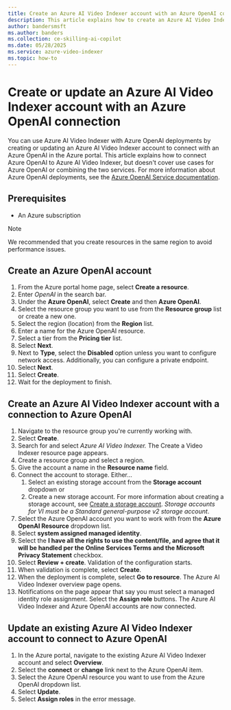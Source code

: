 ```yaml
---
title: Create an Azure AI Video Indexer account with an Azure OpenAI connection
description: This article explains how to create an Azure AI Video Indexer account with an Azure OpenAI connection.
author: bandersmsft
ms.author: banders
ms.collection: ce-skilling-ai-copilot
ms.date: 05/28/2025
ms.service: azure-video-indexer
ms.topic: how-to
---
```


# Create or update an Azure AI Video Indexer account with an Azure OpenAI connection

You can use Azure AI Video Indexer with Azure OpenAI deployments by creating or updating an Azure AI Video Indexer account to connect with an Azure OpenAI in the Azure portal. This article explains how to connect Azure OpenAI to Azure AI Video Indexer, but doesn't cover use cases for Azure OpenAI or combining the two services. For more information about Azure OpenAI deployments, see the [Azure OpenAI Service documentation](/azure/ai-services/openai/).

## Prerequisites

- An Azure subscription

> [!NOTE]
> We recommended that you create resources in the same region to avoid performance issues.

## Create an Azure OpenAI account

1. From the Azure portal home page, select **Create a resource**.
1. Enter *OpenAI* in the search bar.
1. Under the **Azure OpenAI**, select **Create** and then **Azure OpenAI**.
1. Select the resource group you want to use from the **Resource group** list or create a new one.
1. Select the region (location) from the **Region** list.
1. Enter a name for the Azure OpenAI resource.
1. Select a tier from the **Pricing tier** list.
1. Select **Next**.
1. Next to **Type**, select the **Disabled** option unless you want to configure network access. Additionally, you can configure a private endpoint.
1. Select **Next**.
1. Select **Create**.
1. Wait for the deployment to finish.

## Create an Azure AI Video Indexer account with a connection to Azure OpenAI

1. Navigate to the resource group you're currently working with. 
1. Select **Create**.
1. Search for and select *Azure AI Video Indexer.* The Create a Video Indexer resource page appears.
1. Create a resource group and select a region.
1. Give the account a name in the **Resource name** field.
1. Connect the account to storage. Either…
    1. Select an existing storage account from the **Storage account** dropdown or
    1. Create a new storage account. For more information about creating a storage account, see [Create a storage account](/azure/storage/common/storage-account-create?tabs=azure-portal). *Storage accounts for VI must be a Standard general-purpose v2 storage account*.
1. Select the Azure OpenAI account you want to work with from the **Azure OpenAI Resource** dropdown list.
1. Select **system assigned managed identity**.
1. Select the **I have all the rights to use the content/file, and agree that it will be handled per the Online Services Terms  and the Microsoft Privacy Statement** checkbox.
1. Select **Review + create**. Validation of the configuration starts.
1. When validation is complete, select **Create**.
1. When the deployment is complete, select **Go to resource**. The Azure AI Video Indexer overview page opens.  
1. Notifications on the page appear that say you must select a managed identity role assignment. Select the **Assign role** buttons. The Azure AI Video Indexer and Azure OpenAI accounts are now connected.

## Update an existing Azure AI Video Indexer account to connect to Azure OpenAI

1. In the Azure portal, navigate to the existing Azure AI Video Indexer account and select **Overview**.
1. Select the **connect** or **change** link next to the Azure OpenAI item.
1. Select the Azure OpenAI resource you want to use from the Azure OpenAI dropdown list.
1. Select **Update**.
1. Select **Assign roles** in the error message.
